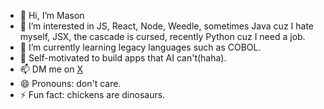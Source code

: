 - 👋 Hi, I’m Mason
- 👀 I’m interested in JS, React, Node, Weedle, sometimes Java cuz I hate myself, JSX, the cascade is cursed, recently Python cuz I need a job. 
- 🌱 I’m currently learning legacy languages such as COBOL.
- 💞️ Self-motivated to build apps that AI can't(haha).
- 📫 DM me on <a href="https://x.com/yes_myliege">X</a>
- 😄 Pronouns: don't care. 
- ⚡ Fun fact: chickens are dinosaurs.

<!---
stringsArraysObjects/stringsArraysObjects is a ✨ special ✨ repository because its `README.md` (this file) appears on your GitHub profile.
You can click the Preview link to take a look at your changes.
--->
